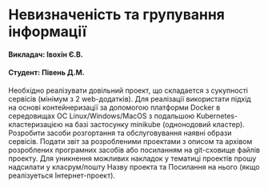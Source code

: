 # Невизначеність та групування інформації
#### Викладач: Івохін Є.В.
#### Студент: Півень Д.М.

Необхідно реалізувати довільний проект, що складается з сукупності сервісів (мінімум з 2 web-дoдатків). Для реалізації використати підхід на основі контейнеризації за допомогою платформи Docker в середовищах ОС Linux/Windows/MacOS 
з подальшою Kubernetes-кластеризацією на базі застосунку minikube (однонодовий кластер).
Розробити засоби розгортання та обслуговування наявні образи сервісів. 
Подати звіт за розробленими проектами з описом та архівом розроблених програмних засобів або посиланням на git-cховище файлів проекту.
Для уникнення можливих накладок у тематиці проектів прошу надсилати у класрум/пошту Назву проекта та Посилання на нього (якщо реалізуеться Інтернет-проект).